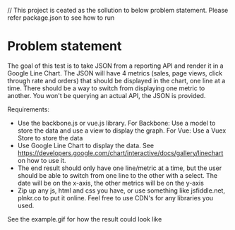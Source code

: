 // This project is ceated as the sollution to below problem statement. Please refer package.json to see how to run

# Problem statement

The goal of this test is to take JSON from a reporting API and render it in a Google Line Chart. The JSON will have 4 metrics (sales, page views, click through rate and orders) that should be displayed in the chart, one line at a time. There should be a way to switch from displaying one metric to another.
You won't be querying an actual API, the JSON is provided.

Requirements:
* Use the backbone.js or vue.js library.
	For Backbone: Use a model to store the data and use a view to display the graph.
	For Vue: Use a Vuex Store to store the data
* Use Google Line Chart to display the data. See https://developers.google.com/chart/interactive/docs/gallery/linechart on how to use it.
* The end result should only have one line/metric at a time, but the user should be able to switch from one line to the other with a select. The date will be on the x-axis, the other metrics will be on the y-axis
* Zip up any js, html and css you have, or use something like jsfiddle.net, plnkr.co to put it online. Feel free to use CDN's for any libraries you used.

See the example.gif for how the result could look like